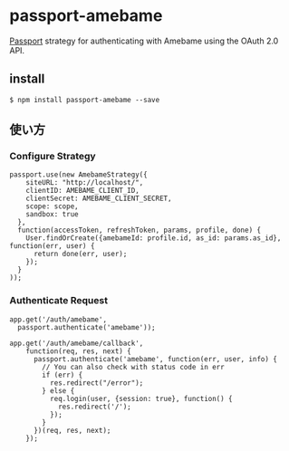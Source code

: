 # passport-amebame


[Passport](http://passportjs.org/) strategy for authenticating with Amebame using the OAuth 2.0 API.


## install

```
$ npm install passport-amebame --save
```

## 使い方

### Configure Strategy

```
passport.use(new AmebameStrategy({
    siteURL: "http://localhost/",
    clientID: AMEBAME_CLIENT_ID,
    clientSecret: AMEBAME_CLIENT_SECRET,
    scope: scope,
    sandbox: true
  },
  function(accessToken, refreshToken, params, profile, done) {
    User.findOrCreate({amebameId: profile.id, as_id: params.as_id}, function(err, user) {
      return done(err, user);
    });
  }
));
```

### Authenticate Request


```
app.get('/auth/amebame',
  passport.authenticate('amebame'));

app.get('/auth/amebame/callback',
    function(req, res, next) {
      passport.authenticate('amebame', function(err, user, info) {
        // You can also check with status code in err
        if (err) {
          res.redirect("/error");
        } else {
          req.login(user, {session: true}, function() {
            res.redirect('/');
          });
        }
      })(req, res, next);
    });
```
